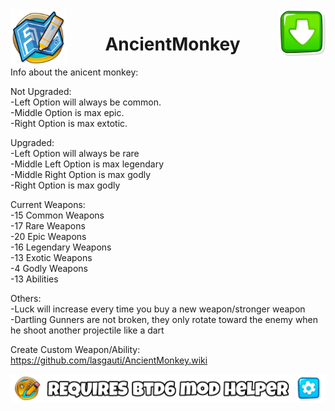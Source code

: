 <a href="https://github.com/lasgauti/AncientMonkey/releases/latest/download/AncientMonkey.dll">
    <img align="left" alt="Icon" height="90" src="Icon.png">
    <img align="right" alt="Download" height="75" src="https://raw.githubusercontent.com/gurrenm3/BTD-Mod-Helper/master/BloonsTD6%20Mod%20Helper/Resources/DownloadBtn.png">
</a>

<h1 align="center">AncientMonkey</h1>
                                                                                  
Info about the anicent monkey:                                                                                  
                                                                                  
Not Upgraded:                                                                                  
-Left Option will always be common.                                                                                  
-Middle Option is max epic.                                                                                  
-Right Option is max extotic.                                                                                  
                                                                                  
Upgraded:                                                                                  
-Left Option will always be rare                                                                                  
-Middle Left Option is max legendary                                                                                  
-Middle Right Option is max godly                                                                                  
-Right Option is max godly                                                                                  
                                                                                  
Current Weapons:                                                                                  
-15 Common Weapons                                                                                  
-17 Rare Weapons                                                                                  
-20 Epic Weapons                                                                                  
-16 Legendary Weapons                                                                                  
-13 Exotic Weapons                                                                                  
-4 Godly Weapons                                                                                  
-13 Abilities                                                                                  

Others:                                                                                  
-Luck will increase every time you buy a new weapon/stronger weapon                                                                                  
-Dartling Gunners are not broken, they only rotate toward the enemy when he shoot another projectile like a dart                                                                                  

Create Custom Weapon/Ability: https://github.com/lasgauti/AncientMonkey.wiki

[![Requires BTD6 Mod Helper](https://raw.githubusercontent.com/gurrenm3/BTD-Mod-Helper/master/banner.png)](https://github.com/gurrenm3/BTD-Mod-Helper#readme)
